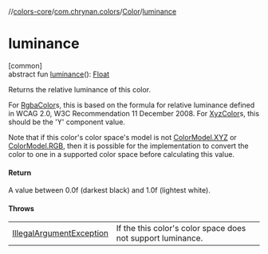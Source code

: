 //[colors-core](../../../index.md)/[com.chrynan.colors](../index.md)/[Color](index.md)/[luminance](luminance.md)

# luminance

[common]\
abstract fun [luminance](luminance.md)(): [Float](https://kotlinlang.org/api/latest/jvm/stdlib/kotlin/-float/index.html)

Returns the relative luminance of this color.

For [RgbaColor](../-rgba-color/index.md)s, this is based on the formula for relative luminance defined in WCAG 2.0, W3C Recommendation 11 December 2008. For [XyzColor](../-xyz-color/index.md)s, this should be the 'Y' component value.

Note that if this color's color space's model is not [ColorModel.XYZ](../../com.chrynan.colors.space/-color-model/-x-y-z/index.md) or [ColorModel.RGB](../../com.chrynan.colors.space/-color-model/-r-g-b/index.md), then it is possible for the implementation to convert the color to one in a supported color space before calculating this value.

#### Return

A value between 0.0f (darkest black) and 1.0f (lightest white).

#### Throws

| | |
|---|---|
| [IllegalArgumentException](https://kotlinlang.org/api/latest/jvm/stdlib/kotlin/-illegal-argument-exception/index.html) | If the this color's color space does not support luminance. |
